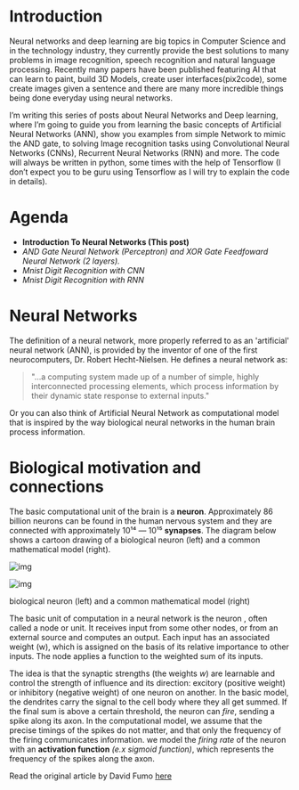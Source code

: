 # Introduction

Neural networks and deep learning are big topics in Computer Science and in the technology industry, they currently provide the best solutions to many problems in image recognition, speech recognition and natural language processing. Recently many papers have been published featuring AI that can learn to paint, build 3D Models, create user interfaces(pix2code), some create images given a sentence and there are many more incredible things being done everyday using neural networks.

I’m writing this series of posts about Neural Networks and Deep learning, where I’m going to guide you from learning the basic concepts of Artificial Neural Networks (ANN), show you examples from simple Network to mimic the AND gate, to solving Image recognition tasks using Convolutional Neural Networks (CNNs), Recurrent Neural Networks (RNN) and more. The code will always be written in python, some times with the help of Tensorflow (I don’t expect you to be guru using Tensorflow as I will try to explain the code in details).

# **Agenda**

- **Introduction To Neural Networks (This post)**
- *AND Gate Neural Network (Perceptron) and XOR Gate Feedfoward Neural Network (2 layers).*
- *Mnist Digit Recognition with CNN*
- *Mnist Digit Recognition with RNN*

# Neural Networks

The definition of a neural network, more properly referred to as an 'artificial' neural network (ANN), is provided by the inventor of one of the first neurocomputers, Dr. Robert Hecht-Nielsen. He defines a neural network as:

> "...a computing system made up of a number of simple, highly interconnected processing elements, which process information by their dynamic state response to external inputs."

Or you can also think of Artificial Neural Network as computational model that is inspired by the way biological neural networks in the human brain process information.

# Biological motivation and connections

The basic computational unit of the brain is a **neuron**. Approximately 86 billion neurons can be found in the human nervous system and they are connected with approximately 10¹⁴ — 10¹⁵ **synapses**. The diagram below shows a cartoon drawing of a biological neuron (left) and a common mathematical model (right).

![img](https://miro.medium.com/max/1251/1*Mz0a4EEsdJYsbvf5M_u-Sw.png)

![img](https://miro.medium.com/max/1087/1*Yf6BWJq0kdHTumErO99bUQ.jpeg)

biological neuron (left) and a common mathematical model (right)

The basic unit of computation in a neural network is the neuron , often called a node or unit. It receives input from some other nodes, or from an external source and computes an output. Each input has an associated
weight (w), which is assigned on the basis of its relative importance to other inputs. The node applies a function to the weighted sum of its inputs.

The idea is that the synaptic strengths (the weights *w*) are learnable and control the strength of influence and its direction: excitory (positive weight) or inhibitory (negative weight) of one neuron on another. In the basic model, the dendrites carry the signal to the cell body where they all get summed. If the final sum is above a certain threshold, the neuron can *fire*, sending a spike along its axon. In the computational model, we assume that the precise timings of the spikes do not matter, and that only the frequency of the firing communicates information. we model the *firing rate* of the neuron with an **activation function** *(e.x sigmoid function)*, which represents the frequency of the spikes along the axon.

Read the original article by David Fumo [here](https://towardsdatascience.com/a-gentle-introduction-to-neural-networks-series-part-1-2b90b87795bc)